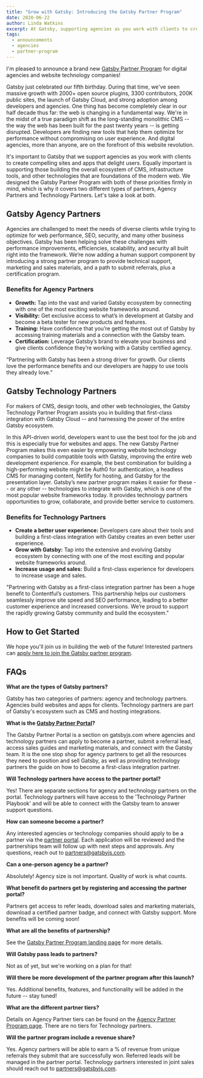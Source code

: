 ```yaml
---
title: "Grow with Gatsby: Introducing the Gatsby Partner Program"
date: 2020-06-22
author: Linda Watkins
excerpt: At Gatsby, supporting agencies as you work with clients to create compelling sites and apps that delight users is important to us. Equally important is supporting those building the overall ecosystem of CMS, infrastructure tools, and other technologies that form the foundations of today’s emerging modern web. Today we are inviting Agency Partners and Technology Partners to join our new Gatsby Partner Program, designed with both of these priorities firmly in mind.
tags:
  - announcements
  - agencies
  - partner-program
---
```


I'm pleased to announce a brand new [Gatsby Partner Program](https://www.gatsbyjs.com/partner) for digital agencies and website technology companies!

Gatsby just celebrated our fifth birthday. During that time, we've seen massive growth with 2000+ open source plugins, 3300 contributors, 200K public sites, the launch of Gatsby Cloud, and strong adoption among developers and agencies. One thing has become completely clear in our half decade thus far: the web is changing in a fundamental way. We're in the midst of a true paradigm shift as the long-standing monolithic CMS -- the way the web has been built for the past twenty years -- is getting disrupted. Developers are finding new tools that help them optimize for performance without compromising on user experience. And digital agencies, more than anyone, are on the forefront of this website revolution.

It's important to Gatsby that we support agencies as you work with clients to create compelling sites and apps that delight users. Equally important is supporting those building the overall ecosystem of CMS, infrastructure tools, and other technologies that are foundations of the modern web. We designed the Gatsby Partner Program with both of these priorities firmly in mind, which is why it covers two different types of partners, Agency Partners and Technology Partners. Let's take a look at both.

## Gatsby Agency Partners

Agencies are challenged to meet the needs of diverse clients while trying to optimize for web performance, SEO, security, and many other business objectives. Gatsby has been helping solve these challenges with performance improvements, efficiencies, scalability, and security all built right into the framework. We’re now adding a human support component by introducing a strong partner program to provide technical support, marketing and sales materials, and a path to submit referrals, plus a certification program.

### Benefits for Agency Partners

- **Growth:** Tap into the vast and varied Gatsby ecosystem by connecting with one of the most exciting website frameworks around.
- **Visibility:** Get exclusive access to what’s in development at Gatsby and become a beta tester for new products and features.
- **Training:** Have confidence that you’re getting the most out of Gatsby by accessing training materials and a connection with the Gatsby team.
- **Certification:** Leverage Gatsby’s brand to elevate your business and give clients confidence they’re working with a Gatsby certified agency.

<Pullquote citation="Dennis Brotzky, Founding Partner, Narative">
  “Partnering with Gatsby has been a strong driver for growth. Our clients love
  the performance benefits and our developers are happy to use tools they
  already love.”
</Pullquote>

## Gatsby Technology Partners

For makers of CMS, design tools, and other web technologies, the Gatsby Technology Partner Program assists you in building that first-class integration with Gatsby Cloud -- and harnessing the power of the entire Gatsby ecosystem.

In this API-driven world, developers want to use the best tool for the job and this is especially true for websites and apps. The new Gatsby Partner Program makes this even easier by empowering website technology companies to build compatible tools with Gatsby, improving the entire web development experience. For example, the best combination for building a high-performing website might be Auth0 for authentication, a headless CMS for managing content, Netlify for hosting, and Gatsby for the presentation layer. Gatsby’s new partner program makes it easier for these -- or any other -- technologies to integrate with Gatsby, which is one of the most popular website frameworks today. It provides technology partners opportunities to grow, collaborate, and provide better service to customers.

### Benefits for Technology Partners

- **Create a better user experience:** Developers care about their tools and building a first-class integration with Gatsby creates an even better user experience.
- **Grow with Gatsby:** Tap into the extensive and evolving Gatsby ecosystem by connecting with one of the most exciting and popular website frameworks around.
- **Increase usage and sales:** Build a first-class experience for developers to increase usage and sales.

<Pullquote citation="Kevin Zellmer, VP of Partnerships, Contentful">
  "Partnering with Gatsby as a first-class integration partner has been a huge
  benefit to Contentful’s customers. This partnership helps our customers
  seamlessly improve site speed and SEO performance, leading to a better
  customer experience and increased conversions. We’re proud to support the
  rapidly growing Gatsby community and build the ecosystem."
</Pullquote>

## How to Get Started

We hope you'll join us in building the web of the future! Interested partners can [apply here to join the Gatsby partner program](https://www.gatsbyjs.com/partner).

## FAQs

**What are the types of Gatsby partners?**

Gatsby has two categories of partners: agency and technology partners. Agencies build websites and apps for clients. Technology partners are part of Gatsby's ecosystem such as CMS and hosting integrations.

**What is the [Gatsby Partner Portal](https://gatsby.channeltivity.com/BecomeAPartner)?**

The Gatsby Partner Portal is a section on gatsbyjs.com where agencies and technology partners can apply to become a partner, submit a referral lead, access sales guides and marketing materials, and connect with the Gatsby team. It is the one stop shop for agency partners to get all the resources they need to position and sell Gatsby, as well as providing technology partners the guide on how to become a first-class integration partner.

**Will Technology partners have access to the partner portal?**

Yes! There are separate sections for agency and technology partners on the portal. Technology partners will have access to the 'Technology Partner Playbook' and will be able to connect with the Gatsby team to answer support questions.

**How can someone become a partner?**

Any interested agencies or technology companies should apply to be a partner via the [partner portal](https://gatsby.channeltivity.com/BecomeAPartner). Each application will be reviewed and the partnerships team will follow up with next steps and approvals. Any questions, reach out to partners@gatsbyjs.com.

**Can a one-person agency be a partner?**

Absolutely! Agency size is not important. Quality of work is what counts.

**What benefit do partners get by registering and accessing the partner portal?**

Partners get access to refer leads, download sales and marketing materials, download a certified partner badge, and connect with Gatsby support. More benefits will be coming soon!

**What are all the benefits of partnership?**

See the [Gatsby Partner Program landing page](https://www.gatsbyjs.com/partner) for more details.

**Will Gatsby pass leads to partners?**

Not as of yet, but we're working on a plan for that!

**Will there be more development of the partner program after this launch?**

Yes. Additional benefits, features, and functionality will be added in the future -- stay tuned!

**What are the different partner tiers?**

Details on Agency Partner tiers can be found on the [Agency Partner Program page](https://www.gatsbyjs.com/partner-agency). There are no tiers for Technology partners.

**Will the partner program include a revenue share?**

Yes. Agency partners will be able to earn a % of revenue from unique referrals they submit that are successfully won. Referred leads will be managed in the partner portal. Technology partners interested in joint sales should reach out to [partners@gatsbyjs.com](mailto:partners@gatsbyjs.com).
